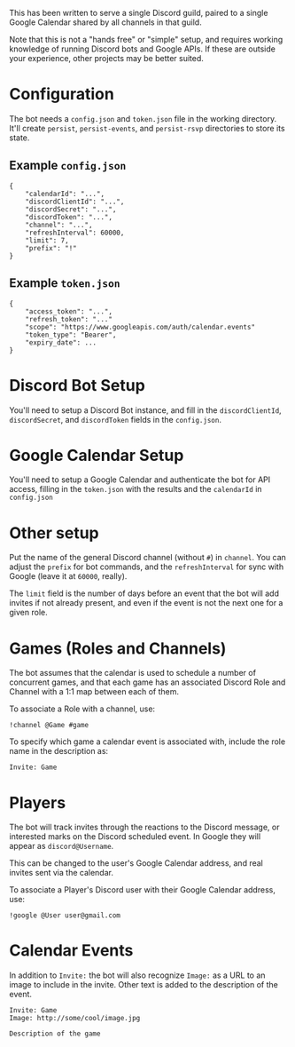 This has been written to serve a single Discord guild, paired to a single Google
Calendar shared by all channels in that guild.

Note that this is not a "hands free" or "simple" setup, and requires working
knowledge of running Discord bots and Google APIs. If these are outside your
experience, other projects may be better suited.

# Configuration

The bot needs a `config.json` and `token.json` file in the working directory.
It'll create `persist`, `persist-events`, and `persist-rsvp` directories to
store its state.

## Example `config.json`
```
{
    "calendarId": "...",
    "discordClientId": "...",
    "discordSecret": "...",
    "discordToken": "...",
    "channel": "...",
    "refreshInterval": 60000,
    "limit": 7,
    "prefix": "!"
}
```

## Example `token.json`
```
{
    "access_token": "...",
    "refresh_token": "..."
    "scope": "https://www.googleapis.com/auth/calendar.events"
    "token_type": "Bearer",
    "expiry_date": ...
}
```
# Discord Bot Setup

You'll need to setup a Discord Bot instance, and fill in the `discordClientId`,
`discordSecret`, and `discordToken` fields in the `config.json`.

# Google Calendar Setup

You'll need to setup a Google Calendar and authenticate the bot for API access,
filling in the `token.json` with the results and the `calendarId` in
`config.json`

# Other setup

Put the name of the general Discord channel (without `#`) in `channel`. You can
adjust the `prefix` for bot commands, and the `refreshInterval` for sync with
Google (leave it at `60000`, really).

The `limit` field is the number of days before an event that the bot will
add invites if not already present, and even if the event is not the next one
for a given role.

# Games (Roles and Channels)

The bot assumes that the calendar is used to schedule a number of concurrent
games, and that each game has an associated Discord Role and Channel with
a 1:1 map between each of them.

To associate a Role with a channel, use:
```
!channel @Game #game
```

To specify which game a calendar event is associated with, include the role
name in the description as:
```
Invite: Game
```

# Players

The bot will track invites through the reactions to the Discord message, or
interested marks on the Discord scheduled event. In Google they will appear as
`discord@Username`.

This can be changed to the user's Google Calendar address, and real invites
sent via the calendar.

To associate a Player's Discord user with their Google Calendar address, use:
```
!google @User user@gmail.com
```

# Calendar Events

In addition to `Invite:` the bot will also recognize `Image:` as a URL to an
image to include in the invite. Other text is added to the description of the
event.

```
Invite: Game
Image: http://some/cool/image.jpg

Description of the game
```
